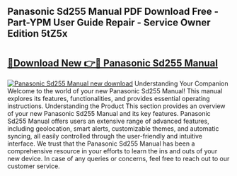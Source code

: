 ## Panasonic Sd255 Manual PDF Download Free - Part-YPM User Guide Repair - Service Owner Edition 5tZ5x

# <h2><a href="http://cf11106.oget.top/?id=Panasonic+Sd255+Manual">🔗Download New 👉🔴 Panasonic Sd255 Manual</a></h2>

[![Panasonic Sd255 Manual new download](https://i.imgur.com/5g1atiW.png)](http://cf11106.oget.top/?id=Panasonic+Sd255+Manual)
Understanding Your Companion Welcome to the world of your new Panasonic Sd255 Manual! This manual explores its features, functionalities, and provides essential operating instructions. Understanding the Product This section provides an overview of your new Panasonic Sd255 Manual and its key features. Panasonic Sd255 Manual offers users an extensive range of advanced features, including geolocation, smart alerts, customizable themes, and automatic syncing, all easily controlled through the user-friendly and intuitive interface. We trust that the Panasonic Sd255 Manual has been a comprehensive resource in your efforts to learn the ins and outs of your new device. In case of any queries or concerns, feel free to reach out to our customer service.
